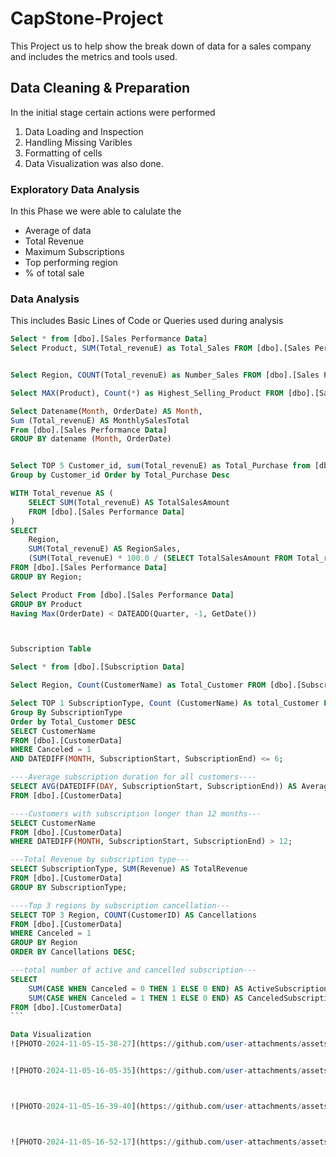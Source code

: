 # CapStone-Project
This Project us to help show the break down of data for a sales company and includes the metrics and tools used.

## Data Cleaning & Preparation
In the initial stage certain actions were performed
1. Data Loading and Inspection
2. Handling Missing Varibles
3. Formatting of cells
4. Data Visualization was also done.

### Exploratory Data Analysis
In this Phase we were able to calulate the
- Average of data
- Total Revenue
- Maximum Subscriptions
- Top performing region
- % of total sale

### Data Analysis
This includes Basic Lines of Code or Queries used during analysis
~~~SQL
Select * from [dbo].[Sales Performance Data]
Select Product, SUM(Total_revenuE) as Total_Sales FROM [dbo].[Sales Performance Data] GROUP BY Product


Select Region, COUNT(Total_revenuE) as Number_Sales FROM [dbo].[Sales Performance Data] GROUP BY Region

Select MAX(Product), Count(*) as Highest_Selling_Product FROM [dbo].[Sales Performance Data]

Select Datename(Month, OrderDate) AS Month,
Sum (Total_revenuE) AS MonthlySalesTotal
From [dbo].[Sales Performance Data]
GROUP BY datename (Month, OrderDate)


Select TOP 5 Customer_id, sum(Total_revenuE) as Total_Purchase from [dbo].[Sales Performance Data]
Group by Customer_id Order by Total_Purchase Desc

WITH Total_revenue AS (
    SELECT SUM(Total_revenuE) AS TotalSalesAmount
    FROM [dbo].[Sales Performance Data]
)
SELECT
    Region,
    SUM(Total_revenuE) AS RegionSales,
    (SUM(Total_revenuE) * 100.0 / (SELECT TotalSalesAmount FROM Total_revenuE)) AS PercentageContribution
FROM [dbo].[Sales Performance Data]
GROUP BY Region;

Select Product From [dbo].[Sales Performance Data]
GROUP BY Product
Having Max(OrderDate) < DATEADD(Quarter, -1, GetDate())



Subscription Table

Select * from [dbo].[Subscription Data]

Select Region, Count(CustomerName) as Total_Customer FROM [dbo].[Subscription Data] GROUP BY Region

Select TOP 1 SubscriptionType, Count (CustomerName) As total_Customer From [dbo].[Subscription Data]
Group By SubscriptionType
Order by Total_Customer DESC
SELECT CustomerName
FROM [dbo].[CustomerData]
WHERE Canceled = 1
AND DATEDIFF(MONTH, SubscriptionStart, SubscriptionEnd) <= 6;

----Average subscription duration for all customers----
SELECT AVG(DATEDIFF(DAY, SubscriptionStart, SubscriptionEnd)) AS AverageSubscriptionDuration
FROM [dbo].[CustomerData]

----Customers with subscription longer than 12 months---
SELECT CustomerName
FROM [dbo].[CustomerData]
WHERE DATEDIFF(MONTH, SubscriptionStart, SubscriptionEnd) > 12;

---Total Revenue by subscription type---
SELECT SubscriptionType, SUM(Revenue) AS TotalRevenue
FROM [dbo].[CustomerData]
GROUP BY SubscriptionType;

----Top 3 regions by subscription cancellation---
SELECT TOP 3 Region, COUNT(CustomerID) AS Cancellations
FROM [dbo].[CustomerData]
WHERE Canceled = 1
GROUP BY Region
ORDER BY Cancellations DESC;

---total number of active and cancelled subscription---
SELECT
    SUM(CASE WHEN Canceled = 0 THEN 1 ELSE 0 END) AS ActiveSubscriptions,
    SUM(CASE WHEN Canceled = 1 THEN 1 ELSE 0 END) AS CanceledSubscriptions
FROM [dbo].[CustomerData]
```

Data Visualization
![PHOTO-2024-11-05-15-38-27](https://github.com/user-attachments/assets/77d9eb8d-a40e-4a9c-913d-308701c4ec92)


![PHOTO-2024-11-05-16-05-35](https://github.com/user-attachments/assets/45fdf5f6-5c96-4ef4-ba73-39500167a0ca)



![PHOTO-2024-11-05-16-39-40](https://github.com/user-attachments/assets/55831cd0-5327-40f6-a8e5-6f84c2e4a324)



![PHOTO-2024-11-05-16-52-17](https://github.com/user-attachments/assets/e6a38e96-9699-43b7-bf97-5298eb1b3b28)
